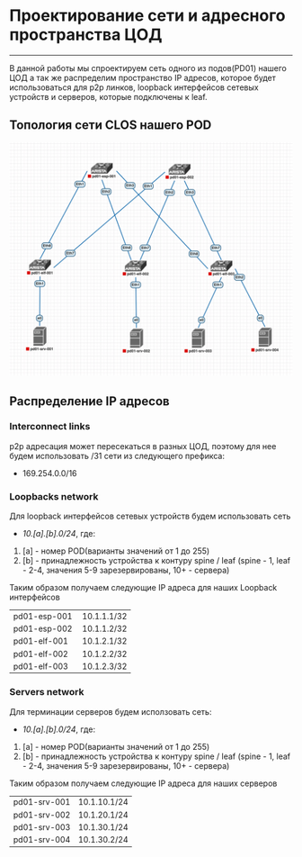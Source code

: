 # Проектирование сети и адресного пространства ЦОД

---

В данной работы мы спроектируем сеть одного из подов(PD01) нашего ЦОД а так же распределим пространство IP адресов, которое будет использоваться для p2p линков, loopback интерфейсов сетевых устройств и серверов, которые подключены к leaf.

## Топология сети CLOS нашего POD

![Изображение](topology.png)

## Распределение IP адресов

### Interconnect links

p2p адресация может пересекаться в разных ЦОД, поэтому для нее будем использовать /31 сети из следующего префикса:

- 169.254.0.0/16

### Loopbacks network

Для loopback интерфейсов сетевых устройств будем использовать сеть

- _10.\[a\].\[b\].0/24_, где:

1.  \[a\] - номер POD(варианты значений от 1 до 255)
2.  \[b\] - принадлежность устройства к контуру spine / leaf (spine - 1, leaf - 2-4, значения 5-9 зарезервированы, 10+ - сервера)

Таким образом получаем следующие IP адреса для наших Loopback интерфейсов

<table><tbody><tr><td>pd01-esp-001&nbsp;</td><td>10.1.1.1/32</td></tr><tr><td>pd01-esp-002&nbsp;</td><td>10.1.1.2/32</td></tr><tr><td>pd01-elf-001</td><td>10.1.2.1/32</td></tr><tr><td>pd01-elf-002&nbsp;</td><td>10.1.2.2/32</td></tr><tr><td>pd01-elf-003</td><td>10.1.2.3/32</td></tr></tbody></table>

### Servers network

Для терминации серверов будем исползовать сеть:

- _10.\[a\].\[b\].0/24_, где:

1.  \[a\] - номер POD(варианты значений от 1 до 255)
2.  \[b\] - принадлежность устройства к контуру spine / leaf (spine - 1, leaf - 2-4, значения 5-9 зарезервированы, 10+ - сервера)

Таким образом получаем следующие IP адреса для наших серверов

<table><tbody><tr><td>pd01-srv-001</td><td>10.1.10.1/24</td></tr><tr><td>pd01-srv-002</td><td>10.1.20.1/24</td></tr><tr><td>pd01-srv-003</td><td>10.1.30.1/24</td></tr><tr><td>pd01-srv-004</td><td>10.1.30.2/24</td></tr></tbody></table>
